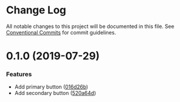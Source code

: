 # Change Log

All notable changes to this project will be documented in this file.
See [Conventional Commits](https://conventionalcommits.org) for commit guidelines.

# 0.1.0 (2019-07-29)


### Features

* Add primary button ([016d26b](https://github.com/sanik-bajracharya/lerna-starter/commit/016d26b))
* Add secondary button ([520a64d](https://github.com/sanik-bajracharya/lerna-starter/commit/520a64d))
